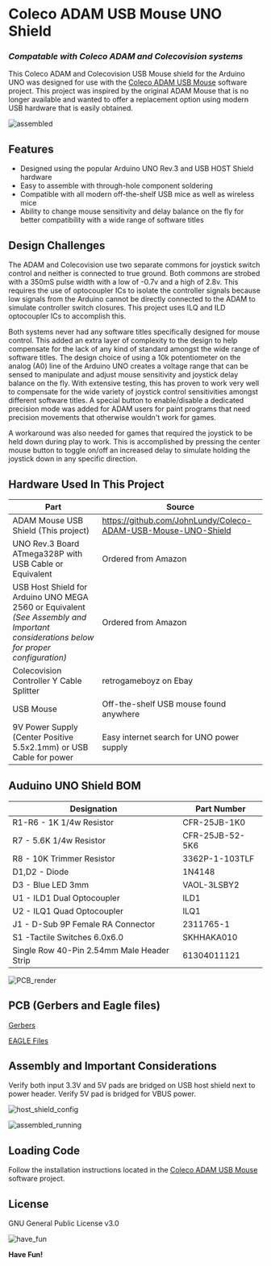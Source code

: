 # **Coleco ADAM USB Mouse UNO Shield**
### _Compatable with Coleco ADAM and Colecovision systems_

This Coleco ADAM and Colecovision USB Mouse shield for the Arduino UNO was designed for use with the [Coleco ADAM USB Mouse](https://github.com/JohnLundy/Coleco-ADAM-USB-Mouse) software project. This project was inspired by the original ADAM Mouse that is no longer available and wanted to offer a replacement option using modern USB hardware that is easily obtained.

![assembled](https://github.com/JohnLundy/Coleco-ADAM-USB-Mouse-UNO-Shield/raw/main/docs/assembled.jpg)

## Features

- Designed using the popular Arduino UNO Rev.3 and USB HOST Shield hardware
- Easy to assemble with through-hole component soldering
- Compatible with all modern off-the-shelf USB mice as well as wireless mice
- Ability to change mouse sensitivity and delay balance on the fly for better compatibility with a wide range of software titles

## Design Challenges

The ADAM and Colecovision use two separate commons for joystick switch control and neither is connected to true ground. Both commons are strobed with a 350mS pulse width with a low of -0.7v and a high of 2.8v. This requires the use of optocoupler ICs to isolate the controller signals because low signals from the Arduino cannot be directly connected to the ADAM to simulate controller switch closures. This project uses ILQ and ILD optocoupler ICs to accomplish this.

Both systems never had any software titles specifically designed for mouse control. This added an extra layer of complexity to the design to help compensate for the lack of any kind of standard amongst the wide range of software titles. The design choice of using a 10k potentiometer on the analog (A0) line of the Arduino UNO creates a voltage range that can be sensed to manipulate and adjust mouse sensitivity and joystick delay balance on the fly. With extensive testing, this has proven to work very well to compensate for the wide variety of joystick control sensitivities amongst different software titles. A special button to enable/disable a dedicated precision mode was added for ADAM users for paint programs that need precision movements that otherwise wouldn't work for games.

A workaround was also needed for games that required the joystick to be held down during play to work. This is accomplished by pressing the center mouse button to toggle on/off an increased delay to simulate holding the joystick down in any specific direction.

## Hardware Used In This Project

|Part|Source|
| ------ | ------ |
| ADAM Mouse USB Shield (This project) | https://github.com/JohnLundy/Coleco-ADAM-USB-Mouse-UNO-Shield |
| UNO Rev.3 Board ATmega328P with USB Cable or Equivalent | Ordered from Amazon |
| USB Host Shield for Arduino UNO MEGA 2560 or Equivalent *(See Assembly and Important considerations below for proper configuration)* | Ordered from Amazon |
| Colecovision Controller Y Cable Splitter | retrogameboyz on Ebay|
| USB Mouse | Off-the-shelf USB mouse found anywhere |
| 9V Power Supply (Center Positive 5.5x2.1mm) or USB Cable for power | Easy internet search for UNO power supply  |

## Auduino UNO Shield BOM

|Designation|Part Number|
| ------ | ------ |
| R1-R6 - 1K 1/4w Resistor | CFR-25JB-1K0 |
| R7 - 5.6K 1/4w Resistor | CFR-25JB-52-5K6 |
| R8 - 10K Trimmer Resistor | 3362P-1-103TLF |
| D1,D2 - Diode | 1N4148 |
| D3 - Blue LED 3mm | VAOL-3LSBY2  |
| U1 - ILD1 Dual Optocoupler | ILD1 |
| U2 - ILQ1 Quad Optocoupler | ILQ1 |
| J1 - D-Sub 9P Female RA Connector | 2311765-1 |
| S1 -Tactile Switches 6.0x6.0 | SKHHAKA010 |
| Single Row 40-Pin 2.54mm Male Header Strip | 61304011121 |

![PCB_render](https://github.com/JohnLundy/Coleco-ADAM-USB-Mouse-UNO-Shield/raw/main/docs/PCB_render.jpg)

## PCB (Gerbers and Eagle files)

[Gerbers](https://github.com/JohnLundy/Coleco-ADAM-USB-Mouse-UNO-Shield/raw/main/docs/gerbers/UNO-R3_ADAM_USB_Mouse_2021-03-20.zip)

[EAGLE Files](https://github.com/JohnLundy/Coleco-ADAM-USB-Mouse-UNO-Shield/raw/main/docs/EAGLE/EAGLE_ADAM_USB_Mouse.zip)

## Assembly and Important Considerations
Verify both input 3.3V and 5V pads are bridged on USB host shield next to power header. Verify 5V pad is bridged for VBUS power. 

![host_shield_config](https://github.com/JohnLundy/Coleco-ADAM-USB-Mouse-UNO-Shield/raw/main/docs/host_shield_config.jpg)

![assembled_running](https://github.com/JohnLundy/Coleco-ADAM-USB-Mouse-UNO-Shield/raw/main/docs/assembled_running.jpg)

## Loading Code
Follow the installation instructions located in the [Coleco ADAM USB Mouse](https://github.com/JohnLundy/Coleco-ADAM-USB-Mouse) software project.

## License
GNU General Public License v3.0

![have_fun](https://github.com/JohnLundy/Coleco-ADAM-USB-Mouse-UNO-Shield/raw/main/docs/have_fun.jpg)

**Have Fun!**
